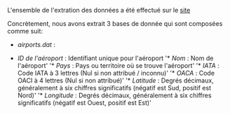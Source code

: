
L'ensemble de l'extration des données a été effectué sur le [site](https://openflights.org/data.html)

Concrètement, nous avons extrait 3 bases de donnée qui sont composées  comme suit:

* *_airports.dat_* :

* _ID_ _de_ _l'aéroport_ : Identifiant unique pour l'aéroport
'* _Nom_ : Nom de l'aéroport'
'* _Pays_ : Pays ou territoire où se trouve l'aéroport'
'* _IATA_ : Code IATA à 3 lettres (Nul si non attribué / inconnu)'
'* _OACA_ : Code OACI à 4 lettres (Nul si non attribué)'
'* _Latitude_ : Degrés décimaux, généralement à six chiffres significatifs (négatif est Sud, positif est Nord)'
'* _Longitude_ : Degrés décimaux, généralement à six chiffres significatifs (négatif est Ouest, positif est Est)'


